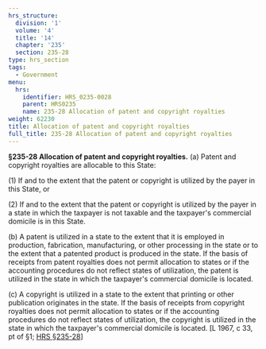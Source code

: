 ```yaml
---
hrs_structure:
  division: '1'
  volume: '4'
  title: '14'
  chapter: '235'
  section: 235-28
type: hrs_section
tags:
  - Government
menu:
  hrs:
    identifier: HRS_0235-0028
    parent: HRS0235
    name: 235-28 Allocation of patent and copyright royalties
weight: 62230
title: Allocation of patent and copyright royalties
full_title: 235-28 Allocation of patent and copyright royalties
---
```

**§235-28 Allocation of patent and copyright royalties.** (a) Patent and copyright royalties are allocable to this State:

(1) If and to the extent that the patent or copyright is utilized by the payer in this State, or

(2) If and to the extent that the patent or copyright is utilized by the payer in a state in which the taxpayer is not taxable and the taxpayer's commercial domicile is in this State.

(b) A patent is utilized in a state to the extent that it is employed in production, fabrication, manufacturing, or other processing in the state or to the extent that a patented product is produced in the state. If the basis of receipts from patent royalties does not permit allocation to states or if the accounting procedures do not reflect states of utilization, the patent is utilized in the state in which the taxpayer's commercial domicile is located.

(c) A copyright is utilized in a state to the extent that printing or other publication originates in the state. If the basis of receipts from copyright royalties does not permit allocation to states or if the accounting procedures do not reflect states of utilization, the copyright is utilized in the state in which the taxpayer's commercial domicile is located. [L 1967, c 33, pt of §1; [HRS §235-28](/title-14/chapter-235/section-235-28/)]